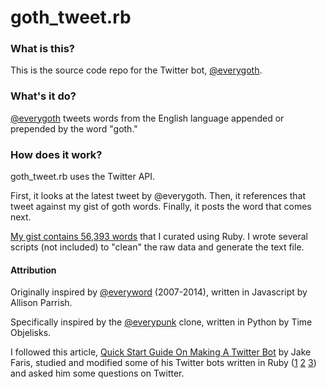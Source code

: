 # goth_tweet.rb

### What is this?

This is the source code repo for the Twitter bot, [@everygoth](twitter.com/everygoth).

### What's it do?

[@everygoth](twitter.com/everygoth) tweets words from the English language appended or prepended by the word "goth."

### How does it work?

goth_tweet.rb uses the Twitter API.

First, it looks at the latest tweet by @everygoth. Then, it references that tweet against my gist of goth words. Finally, it posts the word that comes next.

[My gist contains 56,393 words](https://gist.github.com/ajtran303/d7a6ae0c957d2dc53dc17dab688d4db3) that I curated using Ruby. I wrote several scripts (not included) to "clean" the raw data and generate the text file.

#### Attribution

Originally inspired by [@everyword](twitter.com/everyword) (2007-2014), written in Javascript by Allison Parrish.

Specifically inspired by the [@everypunk](twitter.com/everypunk) clone, written in Python by Time Objelisks.

I followed this article, [Quick Start Guide On Making A Twitter Bot](https://farisj.github.io/quick_start_guide_on_making_a_twitter_bot/) by Jake Faris, studied and modified some of his Twitter bots written in Ruby
([1](https://github.com/farisj/realness_bot)
[2](https://github.com/farisj/every_orb_bot)
[3](https://github.com/farisj/bot_me_daddy))
and asked him some questions on Twitter.
